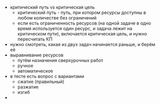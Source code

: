 - критический путь vs критическая цель
	- критический путь - путь, при котором ресурсы доступны в любом количестве без ограничений
	- если есть ограниченность ресурсов (на одной задаче в одно время используется один ресурс, и задача лежит на критическом пути), включается критическая цель, и нужно пересчитать КП
- нужно смотреть, какая из двух задач начинается раньше, и берём её
- выравнивание ресурсов
	- путём назначения сверхурочных работ
	- ручное
	- автоматическое
- в тесте есть вопрос с вариантами
	- сжатие (правильный)
	- разжатие
	- изгиб
- 